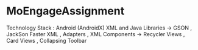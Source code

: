 # MoEngageAssignment
Technology Stack :
Android (AndroidX) XML and Java Libraries -> GSON , 
JackSon Faster XML ,
Adapters , 
XML Components -> Recycler Views , Card Views , Collapsing Toolbar
